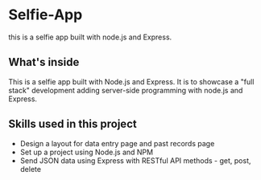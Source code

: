 # Selfie-App
this is a selfie app built with node.js and Express. </br>

## What's inside
This is a selfie app built with Node.js and Express. It is to showcase a "full stack" development adding server-side programming with node.js and Express.

## Skills used in this project
* Design a layout for data entry page and past records page
* Set up a project using Node.js and NPM
* Send JSON data using Express with RESTful API methods - get, post, delete
